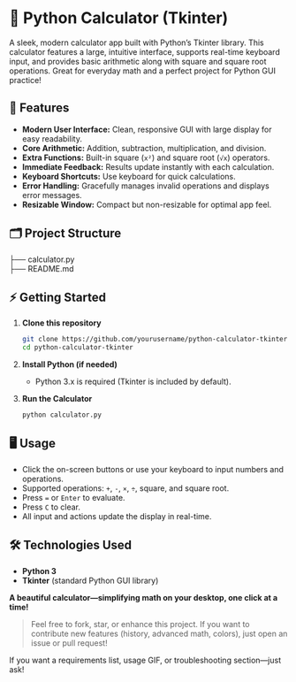 # 🧮 Python Calculator (Tkinter)
A sleek, modern calculator app built with Python’s Tkinter library. This calculator features a large, intuitive interface, supports real-time keyboard input, and provides basic arithmetic along with square and square root operations. Great for everyday math and a perfect project for Python GUI practice!

## 🚀 Features
- **Modern User Interface:** Clean, responsive GUI with large display for easy readability.
- **Core Arithmetic:** Addition, subtraction, multiplication, and division.
- **Extra Functions:** Built-in square (`x²`) and square root (`√x`) operators.
- **Immediate Feedback:** Results update instantly with each calculation.
- **Keyboard Shortcuts:** Use keyboard for quick calculations.
- **Error Handling:** Gracefully manages invalid operations and displays error messages.
- **Resizable Window:** Compact but non-resizable for optimal app feel.

## 🗂 Project Structure
├── calculator.py      
├── README.md

## ⚡ Getting Started
1. **Clone this repository**
    ```bash
    git clone https://github.com/yourusername/python-calculator-tkinter.git
    cd python-calculator-tkinter
    ```
2. **Install Python (if needed)**
    - Python 3.x is required (Tkinter is included by default).

3. **Run the Calculator**
    ```bash
    python calculator.py
    ```

## 🖥 Usage
- Click the on-screen buttons or use your keyboard to input numbers and operations.
- Supported operations: `+`, `-`, `×`, `÷`, square, and square root.
- Press `=` or `Enter` to evaluate.
- Press `C` to clear.
- All input and actions update the display in real-time.

## 🛠️ Technologies Used
- **Python 3**
- **Tkinter** (standard Python GUI library)

**A beautiful calculator—simplifying math on your desktop, one click at a time!**

> Feel free to fork, star, or enhance this project. If you want to contribute new features (history, advanced math, colors), just open an issue or pull request!

If you want a requirements list, usage GIF, or troubleshooting section—just ask!

